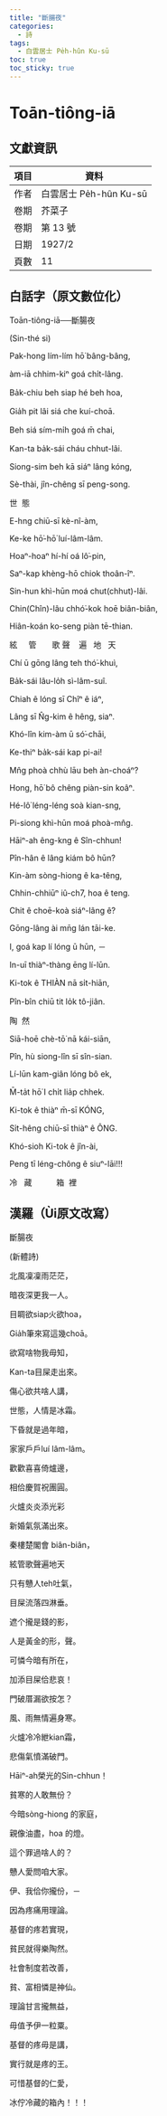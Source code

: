 ```yaml
---
title: "斷腸夜"
categories:
  - 詩
tags:
  - 白雲居士 Pe̍h-hûn Ku-sū
toc: true
toc_sticky: true
---
```


# Toān-tiông-iā

## 文獻資訊

| 項目 | 資料 |
|---|---|
| 作者 | 白雲居士 Pe̍h-hûn Ku-sū |
| 卷期 | 芥菜子 |
| 卷期 | 第 13 號 |
| 日期 | 1927/2 |
| 頁數 | 11 |

## 白話字（原文數位化）

Toān-tiông-iā──斷腸夜

(Sin-thé si)

Pak-hong lím-lím hō͘ bâng-bâng,

àm-iā chhim-kiⁿ goá chi̍t-lâng.

Ba̍k-chiu beh siap hé beh hoa,

Gia̍h pit lâi siá che kuí-choā.

Beh siá sím-mi̍h goá m̄ chai,

Kan-ta ba̍k-sái cháu chhut-lâi.

Siong-sim beh kā siáⁿ lâng kóng,

Sè-thài, jîn-chêng sī peng-song.

世  態

E-hng chiū-sī kè-nî-àm,

Ke-ke hō͘-hō͘ luí-lâm-lâm.

Hoaⁿ-hoaⁿ hí-hí oá lô͘-pin,

Saⁿ-kap khèng-hō chiok thoân-îⁿ.

Sin-hun khì-hūn moá chut(chhut)-lâi.

Chin(Chîn)-lâu chhó͘-kok hoē biân-biân,

Hiân-koán ko-seng piàn tē-thian.

絃     管       歌 聲    遍   地   天

Chí ū gōng lâng teh thó͘-khuì,

Ba̍k-sái lâu-lo̍h sì-lâm-suî.

Chiah ê lóng sī Chîⁿ ê iáⁿ,

Lâng sī N̂g-kim ê hêng, siaⁿ.

Khó-lîn kim-àm ū só͘-chāi,

Ke-thiⁿ ba̍k-sái kap pi-ai!

Mn̂g phoà chhù lāu beh àn-choáⁿ?

Hong, hō͘ bô chêng piàn-sin koâⁿ.

Hé-lô͘ léng-léng soà kian-sng,

Pi-siong khì-hūn moá phoà-mn̂g.

Hāiⁿ-ah êng-kng ê Sîn-chhun!

Pîn-hân ê lâng kiám bô hūn?

Kin-àm sòng-hiong ê ka-têng,

Chhin-chhiūⁿ iû-ch7, hoa ê teng.

Chit ê choē-koà siáⁿ-lâng ê?

Gōng-lâng ài mn̄g lán tāi-ke.

I, goá kap lí lóng ū hūn, －

In-uī thiàⁿ-thàng ēng lí-lūn.

Ki-tok ê THIÀN nā si̍t-hiān,

Pîn-bîn chiū tit lo̍k tô-jiân.

陶  然

Siā-hoē chè-tō͘ nā kái-siān,

Pîn, hù siong-lîn sī sîn-sian.

Lí-lūn kam-giân lóng bô ek,

M̄-ta̍t hō͘ I chi̍t lia̍p chhek.

Ki-tok ê thiàⁿ m̄-sī KÓNG,

Si̍t-hêng chiū-sī thiàⁿ ê ÔNG.

Khó-sioh Ki-tok ê jîn-ài,

Peng tī léng-chông ê siuⁿ-lāi!!!

冷   藏           箱  裡

## 漢羅（Ùi原文改寫）

斷腸夜

(新體詩)

北風凜凜雨茫茫，

暗夜深更我一人。

目睭欲siap火欲hoa，

Gia̍h筆來寫這幾choā。

欲寫啥物我毋知，

Kan-ta目屎走出來。

傷心欲共啥人講，

世態，人情是冰霜。

下昏就是過年暗，

家家戶戶luí lâm-lâm。

歡歡喜喜倚爐邊，

相佮慶賀祝團圓。

火爐炎炎添光彩

新婚氣氛滿出來。

秦樓楚閣會 biân-biân，

絃管歌聲遍地天

只有戇人teh吐氣，

目屎流落四淋垂。

遮个攏是錢的影，

人是黃金的形，聲。

可憐今暗有所在，

加添目屎佮悲哀！

門破厝漏欲按怎？

風、雨無情遍身寒。

火爐冷冷紲kian霜，

悲傷氣憤滿破門。

Hāiⁿ-ah榮光的Sin-chhun！

貧寒的人敢無份？

今暗sòng-hiong 的家庭，

親像油盡，hoa 的燈。

這个罪過啥人的？

戇人愛問咱大家。

伊、我佮你攏份，－

因為疼痛用理論。

基督的疼若實現，

貧民就得樂陶然。

社會制度若改善，

貧、富相憐是神仙。

理論甘言攏無益，

毋值予伊一粒粟。

基督的疼毋是講，

實行就是疼的王。

可惜基督的仁愛，

冰佇冷藏的箱內！！！
